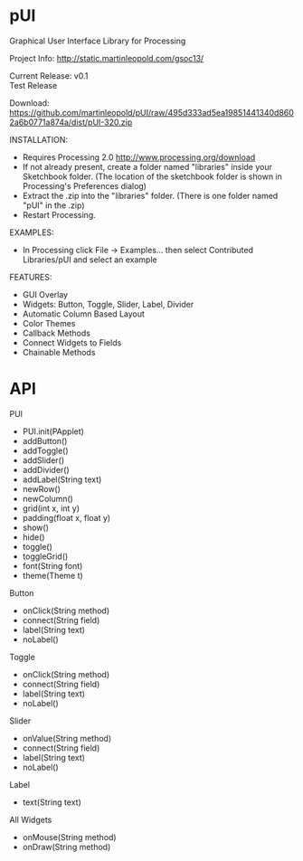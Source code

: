 pUI
===

Graphical User Interface Library for Processing

Project Info:
http://static.martinleopold.com/gsoc13/

Current Release: 
v0.1<br />
Test Release<br />

Download: https://github.com/martinleopold/pUI/raw/495d333ad5ea19851441340d8602a6b0771a874a/dist/pUI-320.zip

INSTALLATION:
* Requires Processing 2.0 http://www.processing.org/download
* If not already present, create a folder named "libraries" inside your Sketchbook folder. (The location of the sketchbook folder is shown in Processing's Preferences dialog)
* Extract the .zip into the "libraries" folder. (There is one folder named "pUI" in the .zip)
* Restart Processing.

EXAMPLES:
* In Processing click File -> Examples... then select Contributed Libraries/pUI and select an example

FEATURES:
* GUI Overlay
* Widgets: Button, Toggle, Slider, Label, Divider
* Automatic Column Based Layout
* Color Themes
* Callback Methods
* Connect Widgets to Fields
* Chainable Methods


API
===

PUI
* PUI.init(PApplet)
* addButton()
* addToggle()
* addSlider()
* addDivider()
* addLabel(String text)
* newRow()
* newColumn()
* grid(int x, int y)
* padding(float x, float y)
* show()
* hide()
* toggle()
* toggleGrid()
* font(String font)
* theme(Theme t)

Button
* onClick(String method)
* connect(String field)
* label(String text)
* noLabel()

Toggle
* onClick(String method)
* connect(String field)
* label(String text)
* noLabel()

Slider
* onValue(String method)
* connect(String field)
* label(String text)
* noLabel()

Label
* text(String text)

All Widgets
* onMouse(String method)
* onDraw(String method)
